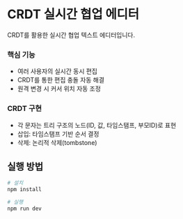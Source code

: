 # CRDT 실시간 협업 에디터

CRDT를 활용한 실시간 협업 텍스트 에디터입니다.

### 핵심 기능
- 여러 사용자의 실시간 동시 편집
- CRDT를 통한 편집 충돌 자동 해결
- 원격 변경 시 커서 위치 자동 조정

### CRDT 구현
- 각 문자는 트리 구조의 노드(ID, 값, 타임스탬프, 부모ID)로 표현
- 삽입: 타임스탬프 기반 순서 결정
- 삭제: 논리적 삭제(tombstone)

## 실행 방법
```bash
# 설치
npm install

# 실행
npm run dev
```

